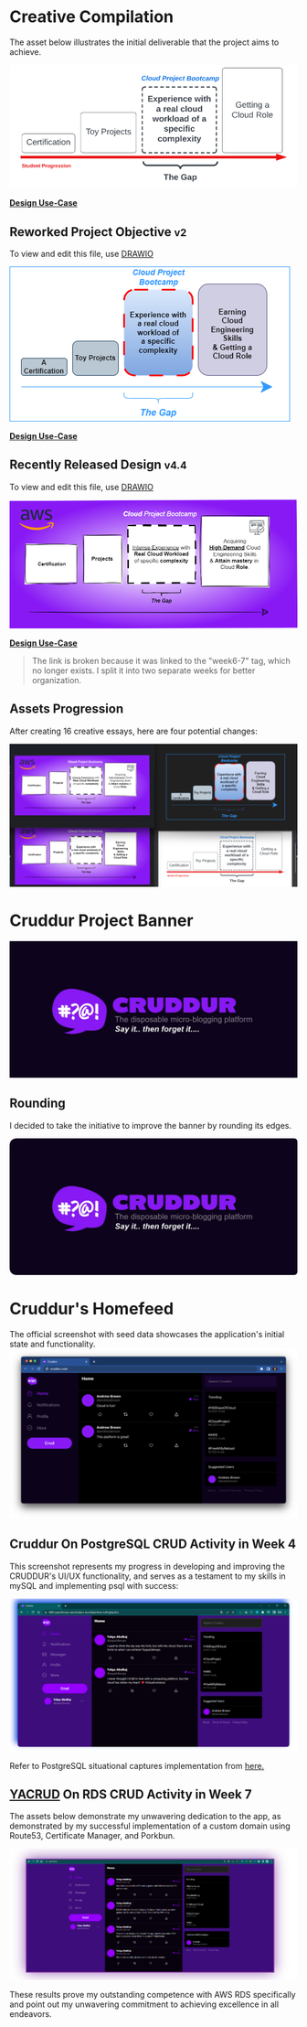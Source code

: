 # Creative Compilation


The asset below illustrates the initial deliverable that the project aims to achieve.

<img src="GOAL.png">

[**Design Use-Case**](https://github.com/yaya2devops/aws-cloud-project-bootcamp/tree/week4#readme)

## Reworked Project Objective <small>v2</small>

To view and edit this file, use [DRAWIO](objective.drawio)

<img src="objective.png">


[**Design Use-Case**](https://github.com/yaya2devops/aws-cloud-project-bootcamp/tree/week5#readme)

## Recently Released Design  <small>v4.4</small>

To view and edit this file, use [DRAWIO](aware.drawio)

<img src="aware.drawio.png">

[**Design Use-Case**](https://github.com/yaya2devops/aws-cloud-project-bootcamp/tree/week6-7#readme)

> The link is broken because it was linked to the "week6-7" tag, which no longer exists. I split it into two separate weeks for better organization.






## Assets Progression

After creating 16 creative essays, here are four potential changes:


<img src="all-samples.png">


# Cruddur Project Banner 
<img src="cruddur-banner.jpg">


## Rounding
I decided to take the initiative to improve the banner  by rounding its edges.
 
 <img src="rounded-banner.png">


#  Cruddur's Homefeed

The official screenshot with seed data showcases the application's initial state and functionality.
<img src="cruddur-screenshot.png">

## Cruddur On PostgreSQL CRUD Activity in Week 4

This screenshot represents my progress in developing and improving the CRUDDUR's UI/UX functionality, and serves as a testament to my skills in mySQL and implementing psql with success:

<img src="yayaoncruddur.png">

Refer to PostgreSQL situational captures implementation from [here.](../../journal/week4.md)


## [YACRUD](https://yacrud.me/) On RDS CRUD Activity in Week 7

The assets below demonstrate my unwavering dedication to the app, as demonstrated by my successful implementation of a custom domain using Route53, Certificate Manager, and Porkbun.

<img src="yacrud.png">


These results prove my outstanding competence with AWS RDS specifically and point out my unwavering commitment to achieving excellence in all endeavors.

